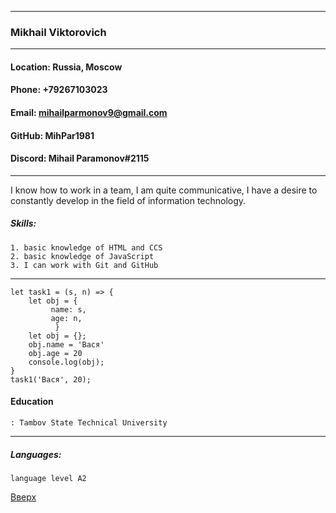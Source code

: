 <a id="up"></a>
***
### Mikhail Viktorovich
---
#### Location: Russia, Moscow
#### Phone: +79267103023
#### Email: mihailparmonov9@gmail.com
#### GitHub: MihPar1981
#### Discord: Mihail Paramonov#2115
---
I know how to work in a team, I am quite communicative, I have a desire to constantly develop in the field of information technology.

##### Skills:
    1. basic knowledge of HTML and CCS
    2. basic knowledge of JavaScript
    3. I can work with Git and GitHub

***

```
let task1 = (s, n) => {
    let obj = {
         name: s,
         age: n,
          }
    let obj = {};
    obj.name = 'Вася'
    obj.age = 20
    console.log(obj);
}
task1('Вася', 20);

```

#### Education
    : Tambov State Technical University

---

##### Languages:
    language level A2

[Вверх](#up)
